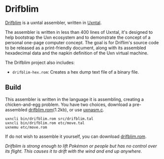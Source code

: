 # Drifblim

[Drifblim](https://wiki.xxiivv.com/drifblim) is a uxntal assembler, written in [Uxntal](https://wiki.xxiivv.com/site/uxntal.html). 

The assembler is written in less than 400 lines of Uxntal, it's designed to help bootstrap the Uxn ecosystem and to demonstrate the concept of a personal one-page computer concept. The goal is for Driflim's source code to be released as a print-friendly document, along with its assembled hexadecimal data and the napkin definition of the Uxn virtual machine.

The Drifblim project also includes:

- `drifblim-hex.rom`: Creates a hex dump text file of a binary file.

## Build

This assembler is written in the language it is assembling, creating a chicken-and-egg problem. You have two choices, download a pre-assembled [drifblim.rom](https://rabbits.srht.site/drifblim/drifblim.rom)(1.2kb), or use [uxnasm.c](https://git.sr.ht/~rabbits/uxn/tree/main/item/src/uxnasm.c). 

```
uxncli bin/drifblim.rom src/drifblim.tal 
uxncli bin/drifblim.rom etc/move.tal
uxnemu etc/move.rom
```

If do not wish to assemble it yourself, you can download [drifblim.rom](https://rabbits.srht.site/drifblim/drifblim.rom).

_Drifblim is strong enough to lift Pokémon or people but has no control over its flight. This causes it to drift with the wind and end up anywhere._
